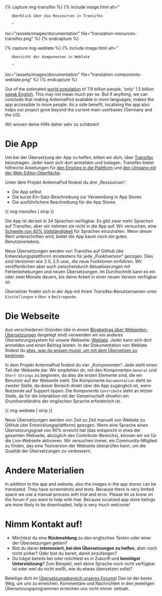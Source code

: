 {% capture img-transifex %} {% include image.html alt="

       Überblick über die Ressourcen in Transifex

       "

loc="/assets/images/documentation" file="translation-resources-transifex.png" %}
{% endcapture %}

{% capture img-weblate %} {% include image.html alt="

       Übersicht der Komponenten in Weblate

       "

loc="/assets/images/documentation" file="translation-components-weblate.png" %}
{% endcapture %}

Out of the estimated [world
population](https://en.wikipedia.org/wiki/World_population) of 7.9 billion
people, 'only' 1.5 billion [speak
English](https://www.ethnologue.com/insights/ethnologue200/). This may not mean
much per se. But if anything, we can conclude that making AntennaPod available
in more languages, makes the app accessible to more people. As a side benefit,
localising the app also helps our project grow beyond the current main userbases
(Germany and the US).

Wir wissen deine Hilfe daher sehr zu schätzen!

# Die App

Um bei der Übersetzung der App zu helfen, bitten wir dich, über
[Transifex](https://www.transifex.com/antennapod/antennapod/) beizutragen. Jeder
kann sich dort anmelden und loslegen. Transifex bietet hilfreiche Anleitungen
für [den Einstieg in die
Plattform](https://docs.transifex.com/getting-started-1/translators) und [den
Umgang mit der
Web-Editor-Oberfläche](https://docs.transifex.com/translation/translating-with-the-web-editor).

Unter dem Projekt AntennaPod findest du drei „Ressourcen“:

- Die App selbst
- Die kurze Ein-Satz-Beschreibung zur Verwendung in App Stores
- Die ausführlichere Beschreibung für die App Stores

{{ img-transifex | strip }}

Die App ist derzeit in 34 Sprachen verfügbar. Es gibt zwar mehr Sprachen auf
Transifex, aber wir nehmen sie nicht in die App auf. Wir versuchen, eine
[Schwelle von 40%
Vollständigkeit](https://github.com/AntennaPod/AntennaPod/pull/4112) für
Sprachen einzuhalten. Wenn dieser Wert unterschritten wird, bietet die App kaum
noch ein gutes Benutzererlebnis.

Neue Übersetzungen werden von Transifex auf GitHub (die Entwicklungsplattform)
mindestens für jede „Punktversion“ gezogen. Dies sind Versionen wie 2.0, 2.5
usw., die neue Funktionen einführen. Wir veröffentlichen aber auch zwischendurch
Aktualisierungen mit Fehlerbehebungen und neuen Übersetzungen. Im Durchschnitt
kann es ein oder zwei Monate dauern, bis deine Arbeit in einer neuen Version
verfügbar ist.

Übersetzer finden sich in der App mit ihrem Transifex-Benutzernamen unter
`Einstellungen` » `Über` » `Beitragende`.

# Die Webseite

Aus verschiedenen Gründen (die in einem [Blogbeitrag über
Webseiten-Übersetzungen](/blog/2022/01/website-translations) dargelegt sind)
verwenden wir ein anderes Übersetzungssystem für unsere Webseite:
[Weblate](https://hosted.weblate.org/projects/antennapod/). Jeder kann sich dort
anmelden und einen Beitrag leisten. In der Dokumentation von Weblate findest du
[alles, was du wissen musst, um mit dem Übersetzen zu
beginnen](https://docs.weblate.org/de/latest/user/translating.html).

In dem Projekt AntennaPod findest du vier „Komponenten“. Jede stellt einen Teil
der Webseite dar. Wir empfehlen dir, mit den Komponenten `General` und
`Short Strings` zu beginnen, da dies die ersten Elemente sind, die ein Benutzer
auf der Webseite sieht. Die Komponente `Documentation` steht an zweiter Stelle,
da dieser Bereich direkt über die App zugänglich ist, wenn Nutzende auf Support
tippen. Die Komponente `Contribute` steht an letzter Stelle, da für die
Interaktion mit der Gemeinschaft ohnehin ein Grundverständnis der englischen
Sprache erforderlich ist.

{{ img-weblate | strip }}

Neue Übersetzungen werden von Zeit zu Zeit manuell von Weblate zu GitHub (der
Entwicklungsplattform) gezogen. Wenn eine Sprache einen Übersetzungsgrad von 90%
erreicht hat (das entspricht in etwa der gesamten Webseite, abzüglich des
Contribute-Bereichs), können wir sie für die Live-Webseite aktivieren. Wir
versuchen immer, ein Community-Mitglied zu finden, das eine Testversion der
Webseite überprüfen kann, um die Qualität der Übersetzungen zu verbessern.

# Andere Materialien

In addition to the app and website, also the images in the app stores can be
translated. They have screenshots and texts. Because there is very limited space
we use a manual process with trial and error. Please let us know on the forum if
you want to help with that. Because localized app store listings are more likely
to be downloaded, help is very much welcome!

# Nimm Kontakt auf!

* Möchtest du eine **Rückmeldung** zu den englischen Texten oder einer der
Übersetzungen geben?
* Bist du daran **interessiert, bei den Übersetzungen zu helfen**, aber noch
nicht sicher? Oder bist du bereit, damit anzufangen?
* Du trägst bereits bei oder möchtest es in Zukunft und **benötigst
Unterstützung**? Zum Beispiel, weil deine Sprache noch nicht verfügbar ist
oder weil du nicht weißt, wie du etwas übersetzen sollst?

Beteilige dich im [Übersetzungsbereich unseres
Forums](https://forum.antennapod.org/c/translations/11)! Das ist der beste Weg,
um uns zu erreichen. Kommentare und Nachrichten in den jeweiligen
Übersetzungsprogrammen erreichen uns nicht immer zeitnah.
